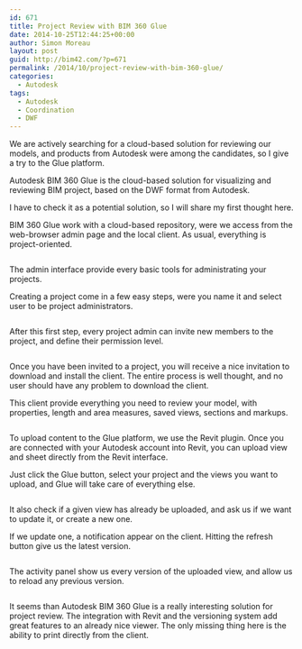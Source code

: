 ```yaml
---
id: 671
title: Project Review with BIM 360 Glue
date: 2014-10-25T12:44:25+00:00
author: Simon Moreau
layout: post
guid: http://bim42.com/?p=671
permalink: /2014/10/project-review-with-bim-360-glue/
categories:
  - Autodesk
tags:
  - Autodesk
  - Coordination
  - DWF
---
```

We are actively searching for a cloud-based solution for reviewing our models, and products from Autodesk were among the candidates, so I give a try to the Glue platform.

Autodesk BIM 360 Glue is the cloud-based solution for visualizing and reviewing BIM project, based on the DWF format from Autodesk.

I have to check it as a potential solution, so I will share my first thought here.

BIM 360 Glue work with a cloud-based repository, were we access from the web-browser admin page and the local client. As usual, everything is project-oriented.

![<img class="aligncenter size-full wp-image-672" src="http://bim42.com/wp-content/uploads/2014/10/GLUE.png" alt="GLUE" width="960" height="720" srcset="https://bim42.com/wp-content/uploads/2014/10/GLUE.png 960w, https://bim42.com/wp-content/uploads/2014/10/GLUE-300x225.png 300w, https://bim42.com/wp-content/uploads/2014/10/GLUE-400x300.png 400w" sizes="(max-width: 960px) 100vw, 960px" />](http://bim42.com/wp-content/uploads/2014/10/GLUE.png)

The admin interface provide every basic tools for administrating your projects.

Creating a project come in a few easy steps, were you name it and select user to be project administrators.

![<img class="aligncenter size-full wp-image-678" src="http://bim42.com/wp-content/uploads/2014/10/ScreenClip2.png" alt="Create Project" width="507" height="544" srcset="https://bim42.com/wp-content/uploads/2014/10/ScreenClip2.png 507w, https://bim42.com/wp-content/uploads/2014/10/ScreenClip2-279x300.png 279w" sizes="(max-width: 507px) 100vw, 507px" />](http://bim42.com/wp-content/uploads/2014/10/ScreenClip2.png)

After this first step, every project admin can invite new members to the project, and define their permission level.

![<img class="aligncenter size-full wp-image-674" src="http://bim42.com/wp-content/uploads/2014/10/ScreenClip-23.png" alt="ScreenClip [2]" width="494" height="525" srcset="https://bim42.com/wp-content/uploads/2014/10/ScreenClip-23.png 494w, https://bim42.com/wp-content/uploads/2014/10/ScreenClip-23-282x300.png 282w" sizes="(max-width: 494px) 100vw, 494px" />](http://bim42.com/wp-content/uploads/2014/10/ScreenClip-23.png)

Once you have been invited to a project, you will receive a nice invitation to download and install the client. The entire process is well thought, and no user should have any problem to download the client.

This client provide everything you need to review your model, with properties, length and area measures, saved views, sections and markups.

![<img class="aligncenter size-full wp-image-675" src="http://bim42.com/wp-content/uploads/2014/10/ScreenClip-32.png" alt="ScreenClip [3]" width="1172" height="671" srcset="https://bim42.com/wp-content/uploads/2014/10/ScreenClip-32.png 1172w, https://bim42.com/wp-content/uploads/2014/10/ScreenClip-32-300x171.png 300w, https://bim42.com/wp-content/uploads/2014/10/ScreenClip-32-1024x586.png 1024w, https://bim42.com/wp-content/uploads/2014/10/ScreenClip-32-500x286.png 500w" sizes="(max-width: 1172px) 100vw, 1172px" />](http://bim42.com/wp-content/uploads/2014/10/ScreenClip-32.png)

To upload content to the Glue platform, we use the Revit plugin. Once you are connected with your Autodesk account into Revit, you can upload view and sheet directly from the Revit interface.

Just click the Glue button, select your project and the views you want to upload, and Glue will take care of everything else.

![<img class="aligncenter size-full wp-image-679" src="http://bim42.com/wp-content/uploads/2014/10/01_Process.png" alt="01_Process" width="1259" height="495" srcset="https://bim42.com/wp-content/uploads/2014/10/01_Process.png 1259w, https://bim42.com/wp-content/uploads/2014/10/01_Process-300x117.png 300w, https://bim42.com/wp-content/uploads/2014/10/01_Process-1024x402.png 1024w, https://bim42.com/wp-content/uploads/2014/10/01_Process-500x196.png 500w" sizes="(max-width: 1259px) 100vw, 1259px" />](http://bim42.com/wp-content/uploads/2014/10/01_Process.png)

It also check if a given view has already be uploaded, and ask us if we want to update it, or create a new one.

If we update one, a notification appear on the client. Hitting the refresh button give us the latest version.

![<img class="aligncenter size-full wp-image-677" src="http://bim42.com/wp-content/uploads/2014/10/ScreenClip-24.png" alt="ScreenClip [24]" width="572" height="72" srcset="https://bim42.com/wp-content/uploads/2014/10/ScreenClip-24.png 572w, https://bim42.com/wp-content/uploads/2014/10/ScreenClip-24-300x37.png 300w, https://bim42.com/wp-content/uploads/2014/10/ScreenClip-24-500x62.png 500w" sizes="(max-width: 572px) 100vw, 572px" />](http://bim42.com/wp-content/uploads/2014/10/ScreenClip-24.png)

The activity panel show us every version of the uploaded view, and allow us to reload any previous version.

![<img class="aligncenter size-full wp-image-676" src="http://bim42.com/wp-content/uploads/2014/10/ScreenClip-41.png" alt="ScreenClip [4]" width="774" height="536" srcset="https://bim42.com/wp-content/uploads/2014/10/ScreenClip-41.png 774w, https://bim42.com/wp-content/uploads/2014/10/ScreenClip-41-300x207.png 300w, https://bim42.com/wp-content/uploads/2014/10/ScreenClip-41-433x300.png 433w" sizes="(max-width: 774px) 100vw, 774px" />](http://bim42.com/wp-content/uploads/2014/10/ScreenClip-41.png)

It seems than Autodesk BIM 360 Glue is a really interesting solution for project review. The integration with Revit and the versioning system add great features to an already nice viewer. The only missing thing here is the ability to print directly from the client.